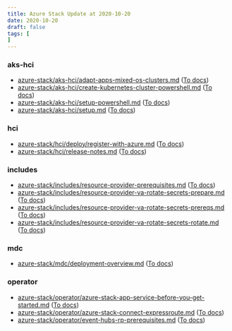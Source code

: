 ```yaml
---
title: Azure Stack Update at 2020-10-20
date: 2020-10-20
draft: false
tags: [
]
---
```


### aks-hci
- [azure-stack/aks-hci/adapt-apps-mixed-os-clusters.md](https://github.com/MicrosoftDocs/azure-stack-docs/compare/d9e77b6..369eba6#diff-41c7bfd93c053cebc5954c737b3600bee7ec1b2f3cce38304917c3a220600c43) ([To docs](https://docs.microsoft.com/en-us/azure-stack/aks-hci/adapt-apps-mixed-os-clusters?WT.mc_id=AZ-MVP-5003408))
- [azure-stack/aks-hci/create-kubernetes-cluster-powershell.md](https://github.com/MicrosoftDocs/azure-stack-docs/compare/d9e77b6..369eba6#diff-70e424776d3aea3b146f853f7cb173cf653eac9fbeaffdb2f43cab710d162337) ([To docs](https://docs.microsoft.com/en-us/azure-stack/aks-hci/create-kubernetes-cluster-powershell?WT.mc_id=AZ-MVP-5003408))
- [azure-stack/aks-hci/setup-powershell.md](https://github.com/MicrosoftDocs/azure-stack-docs/compare/d9e77b6..369eba6#diff-8c80e8a810f0085203e207263bf335ea4e0c991f56f587a1345bce0cb0d36605) ([To docs](https://docs.microsoft.com/en-us/azure-stack/aks-hci/setup-powershell?WT.mc_id=AZ-MVP-5003408))
- [azure-stack/aks-hci/setup.md](https://github.com/MicrosoftDocs/azure-stack-docs/compare/d9e77b6..369eba6#diff-13a99e57de471487c039a05963b12d183009416cc62ef6d7c9584276500b6825) ([To docs](https://docs.microsoft.com/en-us/azure-stack/aks-hci/setup?WT.mc_id=AZ-MVP-5003408))
    
### hci
- [azure-stack/hci/deploy/register-with-azure.md](https://github.com/MicrosoftDocs/azure-stack-docs/compare/d9e77b6..369eba6#diff-a3683a070950df904508f9b7a77e35a87a75980f569dc27728c36e0a34157016) ([To docs](https://docs.microsoft.com/en-us/azure-stack/hci/deploy/register-with-azure?WT.mc_id=AZ-MVP-5003408))
- [azure-stack/hci/release-notes.md](https://github.com/MicrosoftDocs/azure-stack-docs/compare/d9e77b6..369eba6#diff-615bc3bc00e1459545b5154a150aa8f6cfeb749423c55f26f3b0db30b5c9bf8b) ([To docs](https://docs.microsoft.com/en-us/azure-stack/hci/release-notes?WT.mc_id=AZ-MVP-5003408))
    
### includes
- [azure-stack/includes/resource-provider-prerequisites.md](https://github.com/MicrosoftDocs/azure-stack-docs/compare/d9e77b6..369eba6#diff-21e9f55b89cb7b4b1be87a338c421a7d73c0adffeb792ab27e3be4376e377779) ([To docs](https://docs.microsoft.com/en-us/azure-stack/includes/resource-provider-prerequisites?WT.mc_id=AZ-MVP-5003408))
- [azure-stack/includes/resource-provider-va-rotate-secrets-prepare.md](https://github.com/MicrosoftDocs/azure-stack-docs/compare/d9e77b6..369eba6#diff-10b389e32b320fbef12241ba16f1d3a32e472fbd1dd204287a9775ba8270adb2) ([To docs](https://docs.microsoft.com/en-us/azure-stack/includes/resource-provider-va-rotate-secrets-prepare?WT.mc_id=AZ-MVP-5003408))
- [azure-stack/includes/resource-provider-va-rotate-secrets-prereqs.md](https://github.com/MicrosoftDocs/azure-stack-docs/compare/d9e77b6..369eba6#diff-6eed32dbd8b16a7ec387189741b50d99d7643055f2ed9dfe99b59aff4039df6f) ([To docs](https://docs.microsoft.com/en-us/azure-stack/includes/resource-provider-va-rotate-secrets-prereqs?WT.mc_id=AZ-MVP-5003408))
- [azure-stack/includes/resource-provider-va-rotate-secrets-rotate.md](https://github.com/MicrosoftDocs/azure-stack-docs/compare/d9e77b6..369eba6#diff-71b0d6107fe668b1f5dabea384a2b677ea15bdd7163e599729ab86be139395b9) ([To docs](https://docs.microsoft.com/en-us/azure-stack/includes/resource-provider-va-rotate-secrets-rotate?WT.mc_id=AZ-MVP-5003408))
    
### mdc
- [azure-stack/mdc/deployment-overview.md](https://github.com/MicrosoftDocs/azure-stack-docs/compare/d9e77b6..369eba6#diff-af4b0f48b9c98c5090a296d1443884dd7dc8cf7f30cc64682cd7aa6bd8b42366) ([To docs](https://docs.microsoft.com/en-us/azure-stack/mdc/deployment-overview?WT.mc_id=AZ-MVP-5003408))
    
### operator
- [azure-stack/operator/azure-stack-app-service-before-you-get-started.md](https://github.com/MicrosoftDocs/azure-stack-docs/compare/d9e77b6..369eba6#diff-a1b5fa6ea13b0702896aa91a3a4b9c2e75621842e41e2d3ac49f36221e10b8a6) ([To docs](https://docs.microsoft.com/en-us/azure-stack/operator/azure-stack-app-service-before-you-get-started?WT.mc_id=AZ-MVP-5003408))
- [azure-stack/operator/azure-stack-connect-expressroute.md](https://github.com/MicrosoftDocs/azure-stack-docs/compare/d9e77b6..369eba6#diff-e0870b80472f7ce32ba7f54c4583a7053c2efabcf863e6275d73351c19715189) ([To docs](https://docs.microsoft.com/en-us/azure-stack/operator/azure-stack-connect-expressroute?WT.mc_id=AZ-MVP-5003408))
- [azure-stack/operator/event-hubs-rp-prerequisites.md](https://github.com/MicrosoftDocs/azure-stack-docs/compare/d9e77b6..369eba6#diff-1a1d722dd9c63565ee8f29038019cb920312454ed366626a35fc48205c581f98) ([To docs](https://docs.microsoft.com/en-us/azure-stack/operator/event-hubs-rp-prerequisites?WT.mc_id=AZ-MVP-5003408))
    
